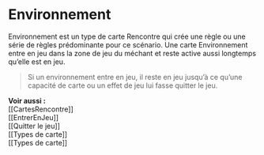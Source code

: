# Environnement
Environnement est un type de carte Rencontre qui crée une règle ou une série de règles prédominante pour ce scénario. Une carte Environnement entre en jeu dans la zone de jeu du méchant et reste active aussi longtemps qu’elle est en jeu.

> Si un environnement entre en jeu, il reste en jeu jusqu’à ce qu’une capacité de carte ou un effet de jeu lui fasse quitter le jeu.

**Voir aussi :**  
[[CartesRencontre]]  
[[EntrerEnJeu]]  
[[Quitter le jeu]]  
[[Types de carte]]  
[[Types de carte]]